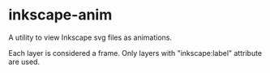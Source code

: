 # inkscape-anim
A utility to view Inkscape svg files as animations.

Each layer is considered a frame. Only layers with "inkscape:label" attribute are used.
